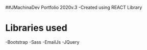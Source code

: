 ##JMachinaDev Portfolio 2020v.3
-Created using REACT Library
# Libraries used
-Bootstrap 
-Sass
-EmailJs
-JQuery
